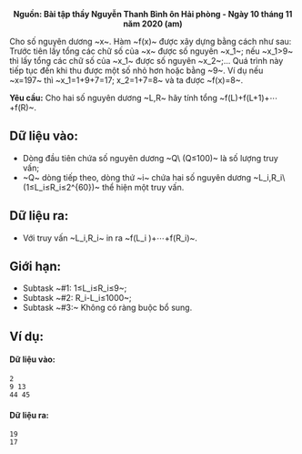 **<center>Nguồn: Bài tập thầy Nguyễn Thanh Bình ôn Hải phòng - Ngày 10 tháng 11 năm 2020 (am)</center>**

Cho số nguyên dương ~x~. Hàm ~f(x)~ được xây dựng bằng cách như sau: Trước tiên lấy tổng các chữ số của ~x~ được số nguyên ~x_1~; nếu ~x_1>9~ thì lấy tổng các chữ số của ~x_1~ được số nguyên ~x_2~;... Quá trình này tiếp tục đến khi thu được một số nhỏ hơn hoặc bằng ~9~. Ví dụ nếu ~x=197~ thì ~x_1=1+9+7=17; x_2=1+7=8~ và ta được ~f(x)=8~.

**Yêu cầu:** Cho hai số nguyên dương ~L,R~ hãy tính tổng ~f(L)+f(L+1)+⋯+f(R)~.

## Dữ liệu vào:
- Dòng đầu tiên chứa số nguyên dương ~Q\ (Q≤100)~ là số lượng truy vấn;
- ~Q~ dòng tiếp theo, dòng thứ ~i~ chứa hai số nguyên dương ~L_i,R_i\ (1≤L_i≤R_i≤2^{60})~ thể hiện một truy vấn.

## Dữ liệu ra:
- Với truy vấn ~L_i,R_i~ in ra ~f(L_i )+⋯+f(R_i)~.

## Giới hạn:
- Subtask ~\#1: 1≤L_i≤R_i≤9~;
- Subtask ~\#2: R_i-L_i≤1000~;
- Subtask ~\#3:~ Không có ràng buộc bổ sung.

## Ví dụ:
#### Dữ liệu vào:
```
2
9 13
44 45
```

#### Dữ liệu ra:
```
19
17
```